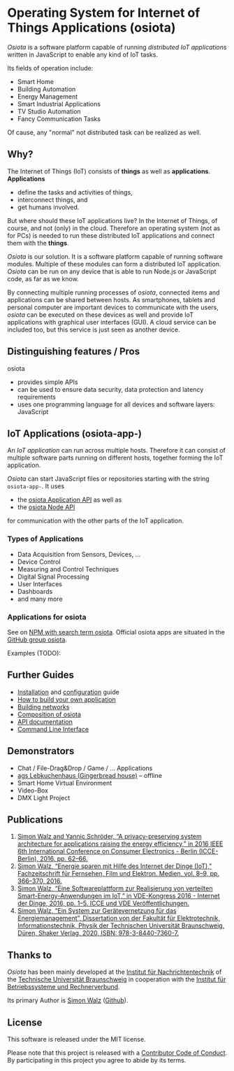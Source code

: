 # Operating System for Internet of Things Applications (osiota)

*Osiota* is a software platform capable of running *distributed IoT applications* written in JavaScript to enable any kind of IoT tasks.

Its fields of operation include:

  * Smart Home
  * Building Automation
  * Energy Management
  * Smart Industrial Applications
  * TV Studio Automation
  * Fancy Communication Tasks

Of cause, any "normal" not distributed task can be realized as well.

<!-- TODO: Add link to a demo here? -->

## Why?

The Internet of Things (IoT) consists of **things** as well as **applications**.<br>
**Applications**

* define the tasks and activities of things,
* interconnect things, and
* get humans involved.

But where should these IoT applications live? In the Internet of Things, of course, and not (only) in the cloud.
Therefore an operating system (not as for PCs) is needed to run these distributed IoT applications and connect them with the **things**.

*Osiota* is our solution. It is a software platform capable of running software modules. Multiple of these modules can form a distributed IoT application. *Osiota* can be run on any device that is able to run Node.js or JavaScript code, as far as we know.

By connecting multiple running processes of *osiota*, connected items and applications can be shared between hosts. As smartphones, tablets and personal computer are important devices to communicate with the users, *osiota* can be executed on these devices as well and provide IoT applications with graphical user interfaces (GUI). A cloud service can be included too, but this service is just seen as another device.

## Distinguishing features / Pros

osiota

  * provides simple APIs
  * can be used to ensure data security, data protection and latency requirements<!--TODO-->
  * uses one programming language for all devices and software layers: JavaScript

<!--TODO performance-->

## IoT Applications (osiota-app-)

An *IoT application* can run across multiple hosts. Therefore it can consist of multiple software parts running on different hosts, together forming the IoT application.

*Osiota* can start JavaScript files or repositories starting with the string `osiota-app-`. It uses

  * the [osiota Application API](doc/API.md#application) as well as
  * the [osiota Node API](doc/API.md#node)

for communication with the other parts of the IoT application.

### Types of Applications

  * Data Acquisition from Sensors, Devices, ...
  * Device Control
  * Measuring and Control Techniques
  * Digital Signal Processing
  * User Interfaces
  * Dashboards
  * and many more

### Applications for osiota

See on [NPM with search term osiota](https://www.npmjs.com/search?q=osiota). Official osiota apps are situated in the [GitHub group osiota](https://github.com/osiota/]).

Examples (TODO):

## Further Guides

  * [Installation](doc/installation.md) and [configuration](doc/configuration.md) guide
  * [How to build your own application](doc/build_your_own_apps.md)
  * [Building networks](doc/building_networks.md)
  * [Composition of osiota](doc/composition.md)
  * [API documentation](doc/API.md)
  * [Command Line Interface](doc/command_line_options.md)

## Demonstrators

  * Chat / File-Drag&Drop / Game / ... Applications
  * [ags Lebkuchenhaus (Gingerbread house)](https://www.ags.tu-bs.de/?id=lebkuchenhaus) – offline
  * Smart Home Virtual Environment
  * Video-Box
  * DMX Light Project

## Publications

  1. [Simon Walz and Yannic Schröder, “A privacy-preserving system architecture for applications raising the energy efficiency,” in 2016 IEEE 6th International Conference on Consumer Electronics - Berlin (ICCE-Berlin), 2016, pp. 62–66.](dx.doi.org/10.1109/ICCE-Berlin.2016.7684718)
  2. [Simon Walz, “Energie sparen mit Hilfe des Internet der Dinge (IoT),” Fachzeitschrift für Fernsehen, Film und Elektron. Medien, vol. 8–9, pp. 366–370, 2016.](https://www.fkt-online.de/archiv/artikel/2016/fkt-8-2016/15144-energie-sparen-mit-hilfe-des-internet-der-dinge-iot/)
  3. [Simon Walz, “Eine Softwareplattform zur Realisierung von verteilten Smart-Energy-Anwendungen im IoT,” in VDE-Kongress 2016 - Internet der Dinge, 2016, pp. 1–5. ICCE und VDE Veröffentlichungen.](https://www.vde-verlag.de/proceedings-de/454308071.html)
  4. [Simon Walz, “Ein System zur Gerätevernetzung für das Energiemanagement”, Dissertation von der Fakultät für Elektrotechnik, Informationstechnik, Physik der Technischen Universität Braunschweig, Düren, Shaker Verlag, 2020, ISBN: 978-3-8440-7360-7.](https://doi.org/10.24355/dbbs.084-202007011128-0)


## Thanks to

*Osiota* has been mainly developed at the [Institut für Nachrichtentechnik](https://www.tu-braunschweig.de/ifn/) of the [Technische Universität Braunschweig](https://www.tu-braunschweig.de/) in cooperation with the [Institut für Betriebssysteme und Rechnerverbund](https://www.ibr.cs.tu-bs.de/).


Its primary Author is [Simon Walz](https://simonwalz.de/) ([Github](https://github.com/simonwalz/)).

## License

This software is released under the MIT license.

Please note that this project is released with a [Contributor Code of Conduct](CODE_OF_CONDUCT.md). By participating in this project you agree to abide by its terms.
